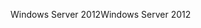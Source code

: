 <span data-ttu-id="b306d-101">Windows Server 2012</span><span class="sxs-lookup"><span data-stu-id="b306d-101">Windows Server 2012</span></span>